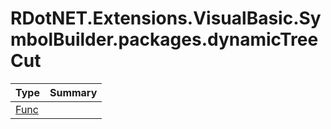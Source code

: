 ﻿
# RDotNET.Extensions.VisualBasic.SymbolBuilder.packages.dynamicTreeCut

|Type|Summary|
|----|-------|
|[Func](./Func.md)||


